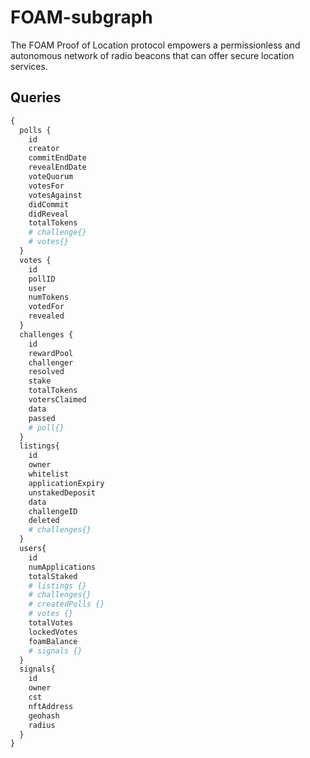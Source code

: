 # FOAM-subgraph
The FOAM Proof of Location protocol empowers a permissionless and autonomous network of radio beacons that can offer secure location services. 

## Queries

```graphql
{
  polls {
    id
    creator
    commitEndDate
    revealEndDate
    voteQuorum
    votesFor
    votesAgainst
    didCommit
    didReveal
    totalTokens
    # challenge{}
    # votes{}
  }
  votes {
    id
    pollID
    user
    numTokens
    votedFor
    revealed
  }
  challenges {
    id
    rewardPool
    challenger
    resolved
    stake
    totalTokens
    votersClaimed
    data
    passed
    # poll{}
  }
  listings{
    id
    owner
    whitelist
    applicationExpiry
    unstakedDeposit
    data
    challengeID
    deleted
    # challenges{}
  }
  users{
    id
    numApplications
    totalStaked
    # listings {}
    # challenges{}
    # createdPolls {}
    # votes {}
    totalVotes
    lockedVotes
    foamBalance
    # signals {}
  }
  signals{
    id
    owner
    cst
    nftAddress
    geohash
    radius
  }
}

```
